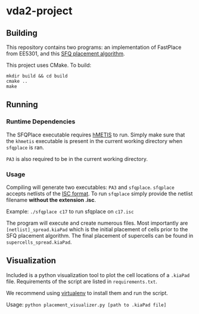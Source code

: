 # vda2-project
## Building

This repository contains two programs: an implementation of FastPlace from EE5301, and 
this [SFQ placement algorithm](https://ieeexplore.ieee.org/document/8342242).

This project uses CMake. To build:
```
mkdir build && cd build
cmake ..
make
```

## Running
### Runtime Dependencies
The SFQPlace executable requires [hMETIS](https://karypis.github.io/glaros/software/metis/overview.html) to run.
Simply make sure that the `khmetis` executable is present in the current working directory when `sfqplace` is ran.

`PA3` is also required to be in the current working directory. 

### Usage
Compiling will generate two executables: `PA3` and `sfqplace`. 
`sfqplace` accepts netlists of the [ISC format](https://davidkebo.com/wp-content/uploads/2023/10/iscas85.pdf).
To run `sfqplace` simply provide the netlist filename **without the extension .isc**.

Example: `./sfqplace c17` to run sfqplace on `c17.isc`

The program will execute and create numerous files. Most importantly are `[netlist]_spread.kiaPad` which is the initial placement of cells prior to the SFQ placement algorithm.
The final placement of supercells can be found in `supercells_spread.kiaPad`.

## Visualization

Included is a python visualization tool to plot the cell locations of a `.kiaPad` file.
Requirements of the script are listed in `requirements.txt`. 

We recommend using [virtualenv](https://virtualenv.pypa.io/en/latest/user_guide.html) to install them and run the script.

Usage:
`python placement_visualizer.py [path to .kiaPad file]`
